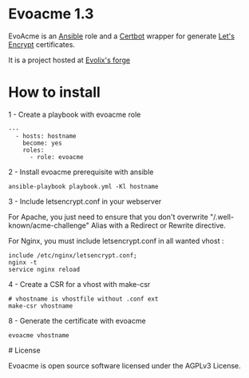 # Evoacme 1.3

EvoAcme is an [Ansible](https://www.ansible.com/) role and a [Certbot](https://certbot.eff.org) wrapper for generate [Let's Encrypt](https://letsencrypt.org/) certificates.

It is a project hosted at [Evolix's forge](https://forge.evolix.org/projects/ansible-roles/repository/revisions/master/show/evoacme)

# How to install

1 - Create a playbook with evoacme role

```
---
  - hosts: hostname
    become: yes
    roles:
      - role: evoacme
```

2 - Install evoacme prerequisite with ansible

```
ansible-playbook playbook.yml -Kl hostname
```

3 - Include letsencrypt.conf in your webserver

For Apache, you just need to ensure that you don't overwrite "/.well-known/acme-challenge" Alias with a Redirect or Rewrite directive.

For Nginx, you must include letsencrypt.conf in all wanted vhost :
```
include /etc/nginx/letsencrypt.conf;
nginx -t
service nginx reload
```

4 - Create a CSR for a vhost with make-csr

```
# vhostname is vhostfile without .conf ext
make-csr vhostname
```

8 - Generate the certificate with evoacme

```
evoacme vhostname
```

# License

Evoacme is open source software licensed under the AGPLv3 License.
